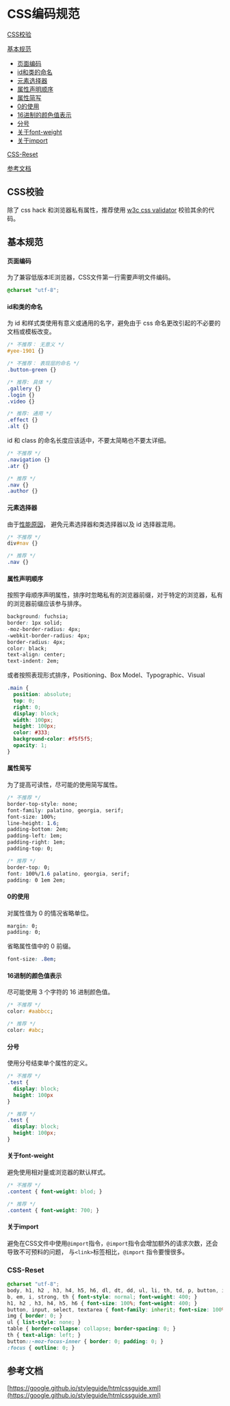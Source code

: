 # CSS编码规范
[CSS校验](#css校验)

[基本规范](#基本规范)

* [页面编码](#页面编码)
* [id和类的命名](#id和类的命名) 
* [元素选择器](#元素选择器)
* [属性声明顺序](#属性声明顺序)
* [属性简写](#属性简写)
* [0的使用](#0的使用)
* [16进制的颜色值表示](#16进制的颜色值表示)
* [分号](#分号)
* [关于font-weight](#关于font-weight)
* [关于import](#关于import)

[CSS-Reset](#css-reset)

[参考文档](#参考文档)
## CSS校验
除了 css hack 和浏览器私有属性，推荐使用 [w3c css validator](http://jigsaw.w3.org/css-validator) 校验其余的代码。

## 基本规范

#### 页面编码
为了兼容低版本IE浏览器，CSS文件第一行需要声明文件编码。
```css
@charset "utf-8";
```
#### id和类的命名
为 id 和样式类使用有意义或通用的名字，避免由于 css 命名更改引起的不必要的文档或模板改变。
```css
/* 不推荐： 无意义 */
#yee-1901 {}

/* 不推荐： 表现层的命名 */
.button-green {}
```
```css
/* 推荐: 具体 */
.gallery {}
.login {}
.video {}

/* 推荐: 通用 */
.effect {}
.alt {}
```
id 和 class 的命名长度应该适中，不要太简略也不要太详细。
```css
/* 不推荐 */
.navigation {}
.atr {}
```
```css
/* 推荐 */
.nav {}
.author {}
```
#### 元素选择器
由于[性能原因](http://www.stevesouders.com/blog/2009/06/18/simplifying-css-selectors/)， 避免元素选择器和类选择器以及 id 选择器混用。
```css
/* 不推荐 */
div#nav {}
```
```css
/* 推荐 */
.nav {}
```
#### 属性声明顺序
按照字母顺序声明属性，排序时忽略私有的浏览器前缀，对于特定的浏览器，私有的浏览器前缀应该参与排序。
```css
background: fuchsia;
border: 1px solid;
-moz-border-radius: 4px;
-webkit-border-radius: 4px;
border-radius: 4px;
color: black;
text-align: center;
text-indent: 2em;
```
或者按照表现形式排序，Positioning、Box Model、Typographic、Visual
```css
.main {
  position: absolute;
  top: 0;
  right: 0;
  display: block;
  width: 100px;
  height: 100px;
  color: #333;
  background-color: #f5f5f5;
  opacity: 1;
}
```
#### 属性简写
为了提高可读性，尽可能的使用简写属性。
```css
/* 不推荐 */
border-top-style: none;
font-family: palatino, georgia, serif;
font-size: 100%;
line-height: 1.6;
padding-bottom: 2em;
padding-left: 1em;
padding-right: 1em;
padding-top: 0;
```
```css
/* 推荐 */
border-top: 0;
font: 100%/1.6 palatino, georgia, serif;
padding: 0 1em 2em;
```
#### 0的使用
对属性值为 0 的情况省略单位。
```css
margin: 0;
padding: 0;
```
省略属性值中的 0 前缀。
```css
font-size: .8em;
```
#### 16进制的颜色值表示
尽可能使用 3 个字符的 16 进制颜色值。
```css
/* 不推荐 */
color: #aabbcc;
```
```css
/* 推荐 */
color: #abc;
```
#### 分号
使用分号结束单个属性的定义。
```css
/* 不推荐 */
.test {
  display: block;
  height: 100px
}
```
```css
/* 推荐 */
.test {
  display: block;
  height: 100px;
}
```
#### 关于font-weight
避免使用相对量或浏览器的默认样式。
```css
/* 不推荐 */
.content { font-weight: blod; }
```
```css
/* 推荐 */
.content { font-weight: 700; }
```
#### 关于import
避免在CSS文件中使用`@import`指令，`@import`指令会增加额外的请求次数，还会导致不可预料的问题，
与`<link>`标签相比，`@import` 指令要慢很多。
### CSS-Reset
```css
@charset "utf-8";
body, h1, h2 , h3, h4, h5, h6, dl, dt, dd, ul, li, th, td, p, button, input, select, textarea { margin: 0; padding: 0; }
b, em, i, strong, th { font-style: normal; font-weight: 400; }
h1, h2 , h3, h4, h5, h6 { font-size: 100%; font-weight: 400; }
button, input, select, textarea { font-family: inherit; font-size: 100%; }
img { border: 0; }
ul { list-style: none; }
table { border-collapse: collapse; border-spacing: 0; }
th { text-align: left; }
button::-moz-focus-inner { border: 0; padding: 0; }
:focus { outline: 0; }
```
## 参考文档
[https://google.github.io/styleguide/htmlcssguide.xml](https://google.github.io/styleguide/htmlcssguide.xml)